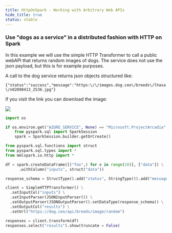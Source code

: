 ```yaml
---
title: HttpOnSpark - Working with Arbitrary Web APIs
hide_title: true
status: stable
---
```

### Use "dogs as a service" in a distributed fashion with HTTP on Spark

In this example we will use the simple HTTP Transformer to call a public webAPI that returns random images of dogs. The service does not use the json payload, but this is for example purposes. 

A call to the dog service returns json objects structured like:

`{"status":"success","message":"https:\/\/images.dog.ceo\/breeds\/lhasa\/n02098413_2536.jpg"}`

If you visit the link you can download the image:

<img src="https://images.dog.ceo//breeds//lhasa//n02098413_2536.jpg"
      />





```python
import os

if os.environ.get("AZURE_SERVICE", None) == "Microsoft.ProjectArcadia":
    from pyspark.sql import SparkSession
    spark = SparkSession.builder.getOrCreate()

from pyspark.sql.functions import struct
from pyspark.sql.types import *
from mmlspark.io.http import *

df = spark.createDataFrame([("foo",) for x in range(20)], ["data"]) \
      .withColumn("inputs", struct("data"))

response_schema = StructType().add("status", StringType()).add("message", StringType())

client = SimpleHTTPTransformer() \
  .setInputCol("inputs") \
  .setInputParser(JSONInputParser()) \
  .setOutputParser(JSONOutputParser().setDataType(response_schema)) \
  .setOutputCol("results") \
  .setUrl("https://dog.ceo/api/breeds/image/random")

responses = client.transform(df)
responses.select("results").show(truncate = False)
```
